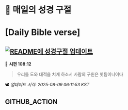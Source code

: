 # 🙏 매일의 성경 구절
# [Daily Bible verse]
## [![README에 성경구절 업데이트](https://github.com/DONGSUKA/first_test/actions/workflows/update-readme-bible.yml/badge.svg)](https://github.com/DONGSUKA/first_test/actions/workflows/update-readme-bible.yml)
<!-- START_BIBLE_VERSE -->
📖 **시편 108:12**
> 우리를 도와 대적을 치게 하소서 사람의 구원은 헛됨이니이다

🕊️ _업데이트 시각: 2025-08-09 06:11:53 KST_
  <!-- END_BIBLE_VERSE -->
## GITHUB_ACTION
